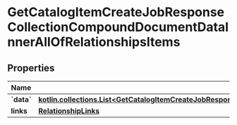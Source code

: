 
# GetCatalogItemCreateJobResponseCollectionCompoundDocumentDataInnerAllOfRelationshipsItems

## Properties
| Name | Type | Description | Notes |
| ------------ | ------------- | ------------- | ------------- |
| **&#x60;data&#x60;** | [**kotlin.collections.List&lt;GetCatalogItemCreateJobResponseCollectionCompoundDocumentDataInnerAllOfRelationshipsItemsDataInner&gt;**](GetCatalogItemCreateJobResponseCollectionCompoundDocumentDataInnerAllOfRelationshipsItemsDataInner.md) |  |  [optional] |
| **links** | [**RelationshipLinks**](RelationshipLinks.md) |  |  [optional] |



